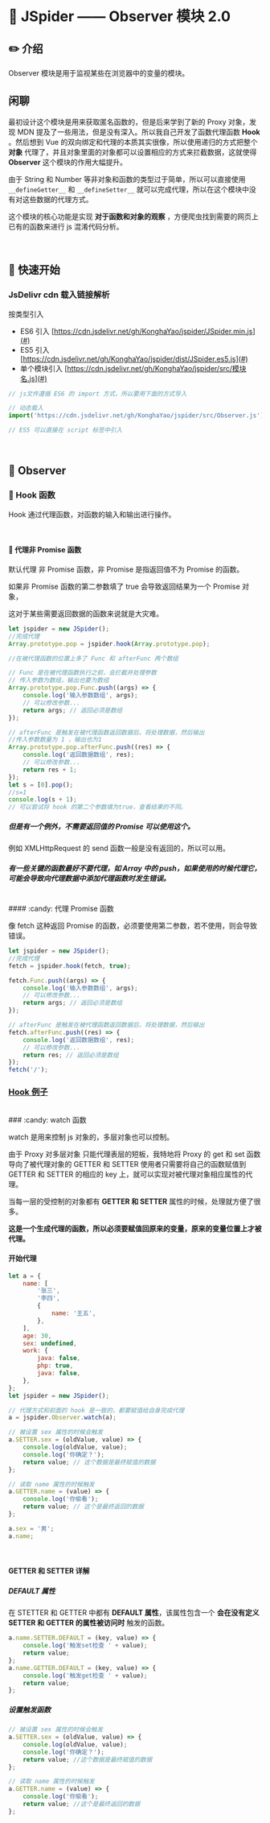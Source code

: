 # :book: JSpider —— Observer 模块 2.0

## :pencil2: 介绍

Observer 模块是用于监视某些在浏览器中的变量的模块。

## 闲聊

最初设计这个模块是用来获取匿名函数的，但是后来学到了新的 Proxy 对象，发现 MDN 提及了一些用法，但是没有深入。所以我自己开发了函数代理函数 **Hook** 。然后想到 Vue 的双向绑定和代理的本质其实很像，所以使用递归的方式把整个 **对象** 代理了，并且对象里面的对象都可以设置相应的方式来拦截数据，这就使得 **Observer** 这个模块的作用大幅提升。

由于 String 和 Number 等非对象和函数的类型过于简单，所以可以直接使用 `__defineGetter__` 和 `__defineSetter__` 就可以完成代理，所以在这个模块中没有对这些数据的代理方式。

这个模块的核心功能是实现 **对于函数和对象的观察** ，方便爬虫找到需要的网页上已有的函数来进行 js 混淆代码分析。

<br>

## :hammer: 快速开始

### JsDelivr cdn 载入链接解析

按类型引入

-   ES6 引入 [https://cdn.jsdelivr.net/gh/KonghaYao/jspider/JSpider.min.js](#)
-   ES5 引入 [https://cdn.jsdelivr.net/gh/KonghaYao/jspider/dist/JSpider.es5.js](#)
-   单个模块引入 [https://cdn.jsdelivr.net/gh/KonghaYao/jspider/src/模块名.js](#)

```js
// js文件遵循 ES6 的 import 方式，所以要用下面的方式导入

// 动态载入
import('https://cdn.jsdelivr.net/gh/KonghaYao/jspider/src/Observer.js').then((res) => (window.Observer = res));

// ES5 可以直接在 script 标签中引入
```

<br>

## :book: Observer

### :candy: Hook 函数

Hook 通过代理函数，对函数的输入和输出进行操作。

<br>

#### :candy: 代理非 Promise 函数

默认代理 非 Promise 函数，非 Promise 是指返回值不为 Promise 的函数。

如果非 Promise 函数的第二参数填了 true 会导致返回结果为一个 Promise 对象，

这对于某些需要返回数据的函数来说就是大灾难。

```js
let jspider = new JSpider();
//完成代理
Array.prototype.pop = jspider.hook(Array.prototype.pop);

//在被代理函数的位置上多了 Func 和 afterFunc 两个数组

// Func 是在被代理函数执行之前，会拦截并处理参数
// 传入参数为数组，输出也要为数组
Array.prototype.pop.Func.push((args) => {
    console.log('输入参数数组', args);
    // 可以修改参数...
    return args; // 返回必须是数组
});

// afterFunc 是触发在被代理函数返回数据后，将处理数据，然后输出
//传入参数数量为 1 ，输出也为1
Array.prototype.pop.afterFunc.push((res) => {
    console.log('返回数据数组', res);
    // 可以修改参数...
    return res + 1;
});
let s = [0].pop();
//s=1
console.log(s + 1);
// 可以尝试将 hook 的第二个参数填为true，查看结果的不同。
```

##### 但是有一个例外，不需要返回值的 Promise 可以使用这个。

例如 XMLHttpRequest 的 send 函数一般是没有返回的，所以可以用。

##### 有一些关键的函数最好不要代理，如 Array 中的 push，如果使用的时候代理它，可能会导致向代理数据中添加代理函数时发生错误。

<br>
#### :candy: 代理 Promise 函数

像 fetch 这种返回 Promise 的函数，必须要使用第二参数，若不使用，则会导致错误。

```js
let jspider = new JSpider();
//完成代理
fetch = jspider.hook(fetch, true);

fetch.Func.push((args) => {
    console.log('输入参数数组', args);
    // 可以修改参数...
    return args; // 返回必须是数组
});

// afterFunc 是触发在被代理函数返回数据后，将处理数据，然后输出
fetch.afterFunc.push((res) => {
    console.log('返回数据数组', res);
    // 可以修改参数...
    return res; // 返回必须是数组
});
fetch('/');
```

### [Hook 例子](./Observer/Hook扩展操作.md)

<br>
### :candy: watch 函数

watch 是用来控制 js 对象的，多层对象也可以控制。

由于 Proxy 对多层对象 只能代理表层的短板，我特地将 Proxy 的 get 和 set 函数导向了被代理对象的 GETTER 和 SETTER 使用者只需要将自己的函数赋值到 GETTER 和 SETTER 的相应的 key 上，就可以实现对被代理对象相应属性的代理。

当每一层的受控制的对象都有 **GETTER 和 SETTER** 属性的时候，处理就方便了很多。

**这是一个生成代理的函数，所以必须要赋值回原来的变量，原来的变量位置上才被代理。**

#### 开始代理

```js
let a = {
    name: [
        '张三',
        '李四',
        {
            name: '王五',
        },
    ],
    age: 30,
    sex: undefined,
    work: {
        java: false,
        php: true,
        java: false,
    },
};
let jspider = new JSpider();

// 代理方式和前面的 hook 是一致的，都要赋值给自身完成代理
a = jspider.Observer.watch(a);

// 被设置 sex 属性的时候会触发
a.SETTER.sex = (oldValue, value) => {
    console.log(oldValue, value);
    console.log('你确定？');
    return value; // 这个数据是最终赋值的数据
};

// 读取 name 属性的时候触发
a.GETTER.name = (value) => {
    console.log('你偷看');
    return value; // 这个是最终返回的数据
};

a.sex = '男';
a.name;
```

<br>

#### GETTER 和 SETTER 详解

##### DEFAULT 属性

在 STETTER 和 GETTER 中都有 **DEFAULT 属性**，该属性包含一个 **会在没有定义 SETTER 和 GETTER 的属性被访问时** 触发的函数。

```js
a.name.SETTER.DEFAULT = (key, value) => {
    console.log('触发set检查 ' + value);
    return value;
};
a.name.GETTER.DEFAULT = (key, value) => {
    console.log('触发get检查 ' + value);
    return value;
};
```

##### 设置触发函数

```js
// 被设置 sex 属性的时候会触发
a.SETTER.sex = (oldValue, value) => {
    console.log(oldValue, value);
    console.log('你确定？');
    return value; //这个数据是最终赋值的数据
};

// 读取 name 属性的时候触发
a.GETTER.name = (value) => {
    console.log('你偷看');
    return value; //这个是最终返回的数据
};
```
